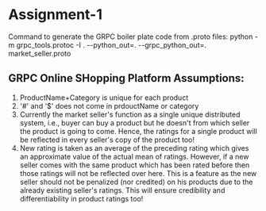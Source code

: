 # Assignment-1

Command to generate the GRPC boiler plate code from .proto files: python -m grpc_tools.protoc -I . --python_out=. --grpc_python_out=. market_seller.proto

## GRPC Online SHopping Platform Assumptions:
1) ProductName+Category is unique for each product
2) '#' and '$' does not come in prdouctName or category
3) Currently the market seller's function as a single unique distributed system, i.e., buyer can buy a product but he doesn't from which seller the product is going to come. Hence, the ratings for a single product will be reflected in every seller's copy of the product too!
4) New rating is taken as an average of the preceding rating which gives an approximate value of the actual mean of ratings. However, if a new seller comes with the same product which has been rated before then those ratings will not be reflected over here. This is a feature as the new seller should not be penalized (nor credited) on his products due to the already existing seller's ratings. This will ensure credibility and differentiability in product ratings too!
